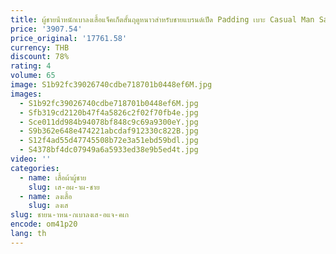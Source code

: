 ```yaml
---
title: ผู้ชายน้ําหนักเบาลงเสื้อแจ็คเก็ตสั้นฤดูหนาวสําหรับชายแบรนด์เป็ด Padding เบาะ Casual Man Sack Coat
price: '3907.54'
price_original: '17761.58'
currency: THB
discount: 78%
rating: 4
volume: 65
image: S1b92fc39026740cdbe718701b0448ef6M.jpg
images:
  - S1b92fc39026740cdbe718701b0448ef6M.jpg
  - Sfb319cd2120b47f4a5826c2f02f70fb4e.jpg
  - Sce011dd984b94078bf848c9c69a9300eY.jpg
  - S9b362e648e474221abcdaf912330c822B.jpg
  - S12f4ad55d47745508b72e3a51ebd59bdl.jpg
  - S4378bf4dc07949a6a5933ed38e9b5ed4t.jpg
video: ''
categories:
  - name: เสื้อผ้าผู้ชาย
    slug: เส-อผ-าผ-ชาย
  - name: ลงเสื้อ
    slug: ลงเส
slug: ชายน-าหน-กเบาลงเส-อแจ-คเก
encode: om41p20
lang: th
---
```

  